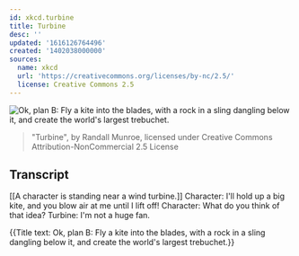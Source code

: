 ```yaml
---
id: xkcd.turbine
title: Turbine
desc: ''
updated: '1616126764496'
created: '1402038000000'
sources:
  name: xkcd
  url: 'https://creativecommons.org/licenses/by-nc/2.5/'
  license: Creative Commons 2.5
---
```

![Ok, plan B: Fly a kite into the blades, with a rock in a sling dangling below it, and create the world's largest trebuchet.](https://imgs.xkcd.com/comics/turbine.png)
> "Turbine", by Randall Munroe, licensed under Creative Commons Attribution-NonCommercial 2.5 License

## Transcript
[[A character is standing near a wind turbine.]]
Character: I'll hold up a big kite, and you blow air at me until I lift off!
Character: What do you think of that idea?
Turbine: I'm not a huge fan.

{{Title text: Ok, plan B: Fly a kite into the blades, with a rock in a sling dangling below it, and create the world's largest trebuchet.}}
